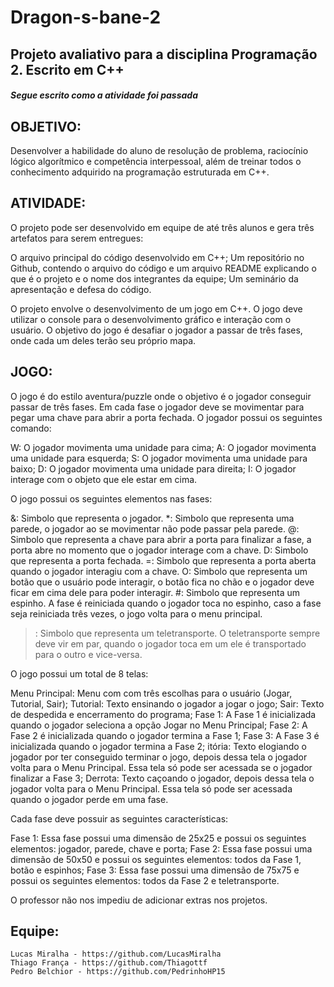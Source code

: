 # Dragon-s-bane-2
## Projeto avaliativo para a disciplina Programação 2. Escrito em C++
##### Segue escrito como a atividade foi passada
## OBJETIVO:
Desenvolver a habilidade do aluno de resolução de problema, raciocínio lógico algorítmico e competência interpessoal, além de
treinar todos o conhecimento adquirido na programação estruturada em C++.

## ATIVIDADE:
O projeto pode ser desenvolvido em equipe de até três alunos e gera três artefatos para serem entregues:

O arquivo principal do código desenvolvido em C++;
Um repositório no Github, contendo o arquivo do código e um arquivo README explicando o que é o projeto e o nome dos integrantes da equipe;
Um seminário da apresentação e defesa do código.

O projeto envolve o desenvolvimento de um jogo em C++. O jogo deve utilizar o console para o desenvolvimento gráfico e interação com o usuário.
O objetivo do jogo é desafiar o jogador a passar de três fases, onde cada um deles terão seu próprio mapa.

## JOGO:
O jogo é do estilo aventura/puzzle onde o objetivo é o jogador conseguir passar de três fases. Em cada fase o jogador deve se movimentar
para pegar uma chave para abrir a porta fechada.
O jogador possui os seguintes comando:

W: O jogador movimenta uma unidade para cima;
A: O jogador movimenta uma unidade para esquerda;
S: O jogador movimenta uma unidade para baixo;
D: O jogador movimenta uma unidade para direita;
I: O jogador interage com o objeto que ele estar em cima.

O jogo possui os seguintes elementos nas fases:

&: Simbolo que representa o jogador.
*: Simbolo que representa uma parede, o jogador ao se movimentar não pode passar pela parede.
@: Simbolo que representa a chave para abrir a porta para finalizar a fase, a porta abre no momento que o jogador interage com a chave.
D: Simbolo que representa a porta fechada.
=: Simbolo que representa a porta aberta quando o jogador interagiu com a chave.
O: Simbolo que representa um botão que o usuário pode interagir, o botão fica no chão e o jogador deve ficar em cima dele para poder interagir.
#: Simbolo que representa um espinho. A fase é reiniciada quando o jogador toca no espinho, caso a fase seja reiniciada três vezes, o jogo volta para o menu principal.
>: Simbolo que representa um teletransporte. O teletransporte sempre deve vir em par, quando o jogador toca em um ele é transportado para o outro e vice-versa.

O jogo possui um total de 8 telas:

Menu Principal: Menu com com três escolhas para o usuário (Jogar, Tutorial, Sair);
Tutorial: Texto ensinando o jogador a jogar o jogo;
Sair: Texto de despedida e encerramento do programa;
Fase 1: A Fase 1 é inicializada quando o jogador seleciona a opção Jogar no Menu Principal;
Fase 2: A Fase 2 é inicializada quando o jogador termina a Fase 1;
Fase 3: A Fase 3 é inicializada quando o jogador termina a Fase 2;
itória: Texto elogiando o jogador por ter conseguido terminar o jogo, depois dessa tela o jogador volta para o Menu Principal. Essa tela só pode ser acessada se o jogador finalizar a Fase 3;
Derrota: Texto caçoando o jogador, depois dessa tela o jogador volta para o Menu Principal. Essa tela só pode ser acessada quando o jogador perde em uma fase.

Cada fase deve possuir as seguintes características:

Fase 1: Essa fase possui uma dimensão de 25x25 e possui os seguintes elementos: jogador, parede, chave e porta;
Fase 2: Essa fase possui uma dimensão de 50x50 e possui os seguintes elementos: todos da Fase 1, botão e espinhos;
Fase 3: Essa fase possui uma dimensão de 75x75 e possui os seguintes elementos: todos da Fase 2 e teletransporte.

O professor não nos impediu de adicionar extras nos projetos.    
    
## Equipe:    

    Lucas Miralha - https://github.com/LucasMiralha
    Thiago França - https://github.com/Thiagottf
    Pedro Belchior - https://github.com/PedrinhoHP15
